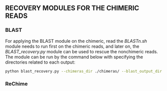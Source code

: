 ## RECOVERY MODULES FOR THE CHIMERIC READS

### BLAST
 For applying the BLAST module on the chimeric, read the *BLASTn.sh* module needs to run first on the chimeric reads, and later on, the *BLAST_recovery.py* module can be used to rescue the nonchimeric reads. The module can be run by the command below with specifying the directories related to each output:

```bash
python blast_recovery.py --chimeras_dir ./chimeras/ --blast_output_dir ./blast_output/ --nonchimeric_dir .
```

### ReChime
